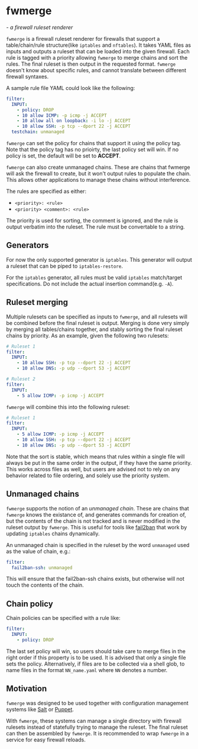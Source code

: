 fwmerge
=======
_- a firewall ruleset renderer_

`fwmerge` is a firewall ruleset renderer for firewalls that support a
table/chain/rule structure(like `iptables` and `nftables`). It takes YAML files
as inputs and outputs a ruleset that can be loaded into the given firewall. Each
rule is tagged with a priority allowing `fwmerge` to merge chains and sort the
rules. The final ruleset is then output in the requested format. `fwmerge`
doesn't know about specific rules, and cannot translate between different
firewall syntaxes.

A sample rule file YAML could look like the following:

```yaml
filter:
  INPUT:
    - policy: DROP
    - 10 allow ICMP: -p icmp -j ACCEPT
    - 10 allow all on loopback: -i lo -j ACCEPT
    - 10 allow SSH: -p tcp --dport 22 -j ACCEPT
  testchain: unmanaged
```

`fwmerge` can set the policy for chains that support it using the policy tag.
Note that the policy tag has no prioirty, the last policy set will win. If no
policy is set, the default will be set to **ACCEPT**.

`fwmerge` can also create unmanaged chains. These are chains that fwmerge will
ask the firewall to create, but it won't output rules to populate the chain.
This allows other applications to manage these chains without interference.

The rules are specified as either:

  - `<priority>: <rule>`
  - `<priority> <comment>: <rule>`

The priority is used for sorting, the comment is ignored, and the rule is output
verbatim into the ruleset. The rule must be convertable to a string.

Generators
----------

For now the only supported generator is `iptables`. This generator will output a
ruleset that can be piped to `iptables-restore`.

For the `iptables` generator, all rules must be valid `iptables` match/target
specifications. Do not include the actual insertion command(e.g. `-A`).

Ruleset merging
---------------

Multiple rulesets can be specified as inputs to `fwmerge`, and all rulesets will
be combined before the final ruleset is output. Merging is done very simply by
merging all tables/chains together, and stably sorting the final ruleset
chains by priority. As an example, given the following two rulesets:

```yaml
# Ruleset 1
filter:
  INPUT:
    - 10 allow SSH: -p tcp --dport 22 -j ACCEPT 
    - 10 allow DNS: -p udp --dport 53 -j ACCEPT 

# Ruleset 2
filter:
  INPUT:
    - 5 allow ICMP: -p icmp -j ACCEPT 
```

`fwmerge` will combine this into the following ruleset:

```yaml
# Ruleset 1
filter:
  INPUT:
    - 5 allow ICMP: -p icmp -j ACCEPT 
    - 10 allow SSH: -p tcp --dport 22 -j ACCEPT 
    - 10 allow DNS: -p udp --dport 53 -j ACCEPT 
```

Note that the sort is stable, which means that rules within a single file will
always be put in the same order in the output, if they have the same priority.
This works across files as well, but users are advised not to rely on any
behavior related to file ordering, and solely use the priority system.

Unmanaged chains
----------------

`fwmerge` supports the notion of an *unmanaged chain*. These are chains that
`fwmerge` knows the existance of, and generates commands for creation of, but
the contents of the chain is not tracked and is never modified in the ruleset
output by `fwmerge`. This is useful for tools like
[fail2ban](https://www.fail2ban.org/) that work by updating `iptables` chains
dynamically.

An unmanaged chain is specified in the ruleset by the word `unmanaged` used as
the value of chain, e.g.:

```yaml
filter:
  fail2ban-ssh: unmanaged
```

This will ensure that the fail2ban-ssh chains exists, but otherwise will not
touch the contents of the chain.

Chain policy
------------

Chain policies can be specified with a rule like:
```yaml
filter:
  INPUT:
    - policy: DROP
```

The last set policy will win, so users should take care to merge files in the
right order if this property is to be used. It is advised that only a single
file sets the policy. Alternatively, if files are to be collected via a shell
glob, to name files in the format `NN_name.yaml` where `NN` denotes a number.

Motivation
----------

`fwmerge` was designed to be used together with configuration management systems
like [Salt](https://saltstack.com/) or [Puppet](https://puppet.com/).

With `fwmerge`, these systems can manage a single directory with firewall
rulesets instead of statefully trying to manage the ruleset. The final ruleset
can then be assembled by `fwmerge`. It is recommended to wrap `fwmerge` in a
service for easy firewall reloads.
